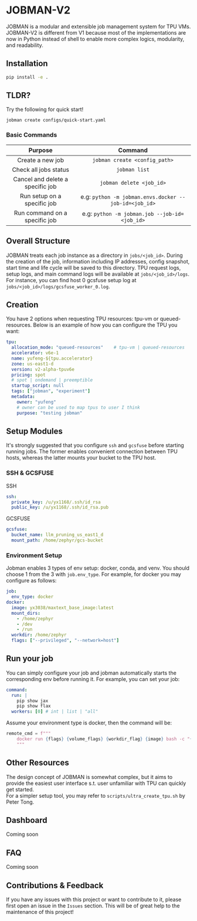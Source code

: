 # JOBMAN-V2

JOBMAN is a modular and extensible job management system for TPU VMs. JOBMAN-V2 is different from V1 because most of the implementations are now in Python instead of shell to enable more complex logics, modularity, and readability.

## Installation
```bash
pip install -e .
```

## TLDR?
Try the following for quick start!
```
jobman create configs/quick-start.yaml
```
### Basic Commands
| Purpose | Command |
|:--:|:--:|
| Create a new job | `jobman create <config_path>` |
| Check all jobs status | `jobman list` |
| Cancel and delete a specific job | `jobman delete <job_id>` |
| Run setup on a specific job | e.g: `python -m jobman.envs.docker --job-id=<job_id>` |
| Run command on a specific job | e.g: `python -m jobman.job --job-id=<job_id>` |

## Overall Structure
JOBMAN treats each job instance as a directory in `jobs/<job_id>`. During the creation of the job, information including IP addresses, config snapshot, start time and life cycle will be saved to this directory. TPU request logs, setup logs, and main command logs will be available at `jobs/<job_id>/logs`. For instance, you can find host 0 gcsfuse setup log at `jobs/<job_id>/logs/gcsfuse_worker_0.log`. 

## Creation
You have 2 options when requesting TPU resources: tpu-vm or queued-resources. Below is an example of how you can configure the TPU you want:
```yaml
tpu:
  allocation_mode: "queued-resources"    # tpu-vm | queued-resources
  accelerator: v6e-1
  name: yufeng-${tpu.accelerator}
  zone: us-east1-d
  version: v2-alpha-tpuv6e
  pricing: spot                   
  # spot | ondemand | preemptible
  startup_script: null
  tags: ["jobman", "experiment"]
  metadata:
    owner: "yufeng"
    # owner can be used to map tpus to user I think
    purpose: "testing jobman"
```

## Setup Modules
It's strongly suggested that you configure `ssh` and `gcsfuse` before starting running jobs. The former enables convenient connection between TPU hosts, whereas the latter mounts your bucket to the TPU host.

### SSH & GCSFUSE
SSH  
```yaml
ssh:
  private_key: /u/yx1168/.ssh/id_rsa
  public_key: /u/yx1168/.ssh/id_rsa.pub
```
GCSFUSE
```yaml
gcsfuse:
  bucket_name: llm_pruning_us_east1_d
  mount_path: /home/zephyr/gcs-bucket
```

### Environment Setup
Jobman enables 3 types of env setup: docker, conda, and venv. You should choose 1 from the 3 with `job.env_type`. For example, for docker you may configure as follows:
```yaml
job:
  env_type: docker
docker:
  image: yx3038/maxtext_base_image:latest
  mount_dirs:
    - /home/zephyr
    - /dev
    - /run
  workdir: /home/zephyr
  flags: ["--privileged", "--network=host"]
```

## Run your job
You can simply configure your job and jobman automatically starts the corresponding env before running it. For example, you can set your job:
```yaml
command:
  run: |
    pip show jax
    pip show flax
  workers: [0] # int | list | "all"
```
Assume your environment type is docker, then the command will be:
```python
remote_cmd = f"""
    docker run {flags} {volume_flags} {workdir_flag} {image} bash -c "{user_command}"
    """
```

## Other Resources
The design concept of JOBMAN is somewhat complex, but it aims to provide the easiest user interface s.t. user unfamiliar with TPU can quickly get started.  
For a simpler setup tool, you may refer to `scripts/ultra_create_tpu.sh` by Peter Tong.

## Dashboard
Coming soon

## FAQ
Coming soon

## Contributions & Feedback
If you have any issues with this project or want to contribute to it, please first open an issue in the `Issues` section. This will be of great help to the maintenance of this project!
